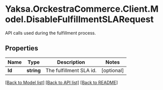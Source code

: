 # Yaksa.OrckestraCommerce.Client.Model.DisableFulfillmentSLARequest
API calls used during the fulfillment process.

## Properties

Name | Type | Description | Notes
------------ | ------------- | ------------- | -------------
**Id** | **string** | The fulfillment SLA id. | [optional] 

[[Back to Model list]](../README.md#documentation-for-models) [[Back to API list]](../README.md#documentation-for-api-endpoints) [[Back to README]](../README.md)

